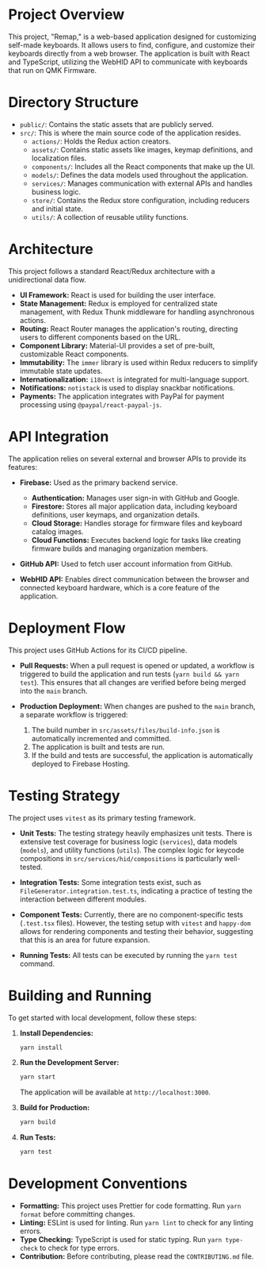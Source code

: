 # Project Overview

This project, "Remap," is a web-based application designed for customizing self-made keyboards. It allows users to find, configure, and customize their keyboards directly from a web browser. The application is built with React and TypeScript, utilizing the WebHID API to communicate with keyboards that run on QMK Firmware.

# Directory Structure

- `public/`: Contains the static assets that are publicly served.
- `src/`: This is where the main source code of the application resides.
  - `actions/`: Holds the Redux action creators.
  - `assets/`: Contains static assets like images, keymap definitions, and localization files.
  - `components/`: Includes all the React components that make up the UI.
  - `models/`: Defines the data models used throughout the application.
  - `services/`: Manages communication with external APIs and handles business logic.
  - `store/`: Contains the Redux store configuration, including reducers and initial state.
  - `utils/`: A collection of reusable utility functions.

# Architecture

This project follows a standard React/Redux architecture with a unidirectional data flow.

- **UI Framework:** React is used for building the user interface.
- **State Management:** Redux is employed for centralized state management, with Redux Thunk middleware for handling asynchronous actions.
- **Routing:** React Router manages the application's routing, directing users to different components based on the URL.
- **Component Library:** Material-UI provides a set of pre-built, customizable React components.
- **Immutability:** The `immer` library is used within Redux reducers to simplify immutable state updates.
- **Internationalization:** `i18next` is integrated for multi-language support.
- **Notifications:** `notistack` is used to display snackbar notifications.
- **Payments:** The application integrates with PayPal for payment processing using `@paypal/react-paypal-js`.

# API Integration

The application relies on several external and browser APIs to provide its features:

- **Firebase:** Used as the primary backend service.

  - **Authentication:** Manages user sign-in with GitHub and Google.
  - **Firestore:** Stores all major application data, including keyboard definitions, user keymaps, and organization details.
  - **Cloud Storage:** Handles storage for firmware files and keyboard catalog images.
  - **Cloud Functions:** Executes backend logic for tasks like creating firmware builds and managing organization members.

- **GitHub API:** Used to fetch user account information from GitHub.

- **WebHID API:** Enables direct communication between the browser and connected keyboard hardware, which is a core feature of the application.

# Deployment Flow

This project uses GitHub Actions for its CI/CD pipeline.

- **Pull Requests:** When a pull request is opened or updated, a workflow is triggered to build the application and run tests (`yarn build && yarn test`). This ensures that all changes are verified before being merged into the `main` branch.

- **Production Deployment:** When changes are pushed to the `main` branch, a separate workflow is triggered:
  1.  The build number in `src/assets/files/build-info.json` is automatically incremented and committed.
  2.  The application is built and tests are run.
  3.  If the build and tests are successful, the application is automatically deployed to Firebase Hosting.

# Testing Strategy

The project uses `vitest` as its primary testing framework.

- **Unit Tests:** The testing strategy heavily emphasizes unit tests. There is extensive test coverage for business logic (`services`), data models (`models`), and utility functions (`utils`). The complex logic for keycode compositions in `src/services/hid/compositions` is particularly well-tested.

- **Integration Tests:** Some integration tests exist, such as `FileGenerator.integration.test.ts`, indicating a practice of testing the interaction between different modules.

- **Component Tests:** Currently, there are no component-specific tests (`.test.tsx` files). However, the testing setup with `vitest` and `happy-dom` allows for rendering components and testing their behavior, suggesting that this is an area for future expansion.

- **Running Tests:** All tests can be executed by running the `yarn test` command.

# Building and Running

To get started with local development, follow these steps:

1.  **Install Dependencies:**

    ```bash
    yarn install
    ```

2.  **Run the Development Server:**

    ```bash
    yarn start
    ```

    The application will be available at `http://localhost:3000`.

3.  **Build for Production:**

    ```bash
    yarn build
    ```

4.  **Run Tests:**
    ```bash
    yarn test
    ```

# Development Conventions

- **Formatting:** This project uses Prettier for code formatting. Run `yarn format` before committing changes.
- **Linting:** ESLint is used for linting. Run `yarn lint` to check for any linting errors.
- **Type Checking:** TypeScript is used for static typing. Run `yarn type-check` to check for type errors.
- **Contribution:** Before contributing, please read the `CONTRIBUTING.md` file.
